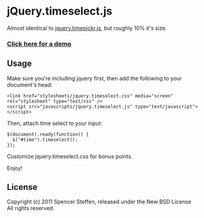 jQuery.timeselect.js
====================

Almost identical to [jquery.timepickr.js](http://haineault.com/media/jquery/ui-timepickr/page/), but roughly 10% it's size.


### [Click here for a demo](http://citrus.github.com/jquery-timeselect)




Usage
-----

Make sure you're including jquery first, then add the following to your document's head:

    <link href="stylesheets/jquery.timeselect.css" media="screen" rel="stylesheet" type="text/css" />
    <script src="javascripts/jquery.timeselect.js" type="text/javascript"></script>
    
Then, attach time select to your input:

    $(document).ready(function() {
      $("#time").timeselect();
    });

Customize jquery.timeselect.css for bonus points.

Enjoy!



License
-------

Copyright (c) 2011 Spencer Steffen, released under the New BSD License All rights reserved.
